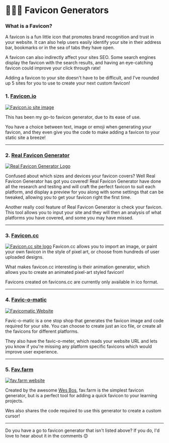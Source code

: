 # 👩🏻‍💻 Favicon Generators

### What is a Favicon?

A favicon is a fun little icon that promotes brand recognition and trust in your website. It can also help users easily identify your site in their address bar, bookmarks or in the sea of tabs they have open.

A favicon can also indirectly affect your sites SEO. Some search engines display the favicon with the search results, and having an eye-catching favicon could improve your click through rate!

Adding a favicon to your site doesn't have to be difficult, and I've rounded up 5 sites for you to use to create your next custom favicon!


### 1. [Favicon.io](https://favicon.io/)

[![Favicon.io site image](https://images.websitebuilderexpert.com/wp-content/uploads/2022/04/08061835/favicon-generator-favicon.io_.png)](https://favicon.io/)

This has been my go-to favicon generator, due to its ease of use.

You have a choice between text, image or emoji when generating your favicon, and they even give you the code to make adding a favicon to your static site a breeze!

---

### 2. [Real Favicon Generator](https://realfavicongenerator.net/)

[![Real Favicon Generator Logo](https://www.digitalcandy.agency/wp-content/uploads/2016/06/website-icon-generator.png)](https://realfavicongenerator.net/)

Confused about which sizes and devices your favicon covers? Well Real Favicon Generator has got you covered! Real Favicon Generator have done all the research and testing and will craft the perfect favicon to suit each platform, and display a preview for you along with some settings that can be tweaked, allowing you to get your favicon right the first time.

Another really cool feature of Real Favicon Generator is check your favicon. This tool allows you to input your site and they will then an analysis of what platforms you have covered, and some you may have missed.

---

### 3. [Favicon.cc](https://www.favicon.cc/)

[![Favicon.cc site logo](https://www.greengeeks.com/tutorials/wp-content/uploads/2014/05/FaviconCC.jpg)](https://www.favicon.cc/)
Favicon.cc allows you to import an image, or paint your own favicon in the style of pixel art, or choose from hundreds of user uploaded designs.

What makes favicon.cc interesting is their animation generator, which allows you to create an animated pixel-art styled favicon!

Favicons created on favicons.cc are currently only available in ico format.

---

### 4. [Favic-o-matic](https://favicomatic.com/)

[![Favicomatic Website](https://lh3.googleusercontent.com/R_BxUOClc8LC_xWszX4H7IUT8dUXVjrzJ0ikJPMnBzHZPoUklrJQM1kRzf1B_v-3uIZDlkxELPr8IvF-XoFblCwZcQ=w640-h400-e365-rj-sc0x00ffffff)](https://favicomatic.com/)

Favic-o-matic is a one stop shop that generates the favicon image and code required for your site. You can choose to create just an ico file, or create all the favicons for different platforms.

They also have the favic-o-meter, which reads your website URL and lets you know if you're missing any platform specific favicons which would improve user experience.

---

### 5. [Fav.farm](https://fav.farm/)

[![fav.farm website](https://github.com/codu-code/codu/assets/92253071/da5111fd-ff2f-4405-b4f2-be0e9168a0b2)](https://fav.farm/)

Created by the awesome [Wes Bos](https://twitter.com/wesbos), fav.farm is the simplest favicon generator, but is a perfect tool for adding a quick favicon to your learning projects.

Wes also shares the code required to use this generator to create a custom cursor!

---

Do you have a go to favicon generator that isn't listed above? If you do, I'd love to hear about it in the comments 😊